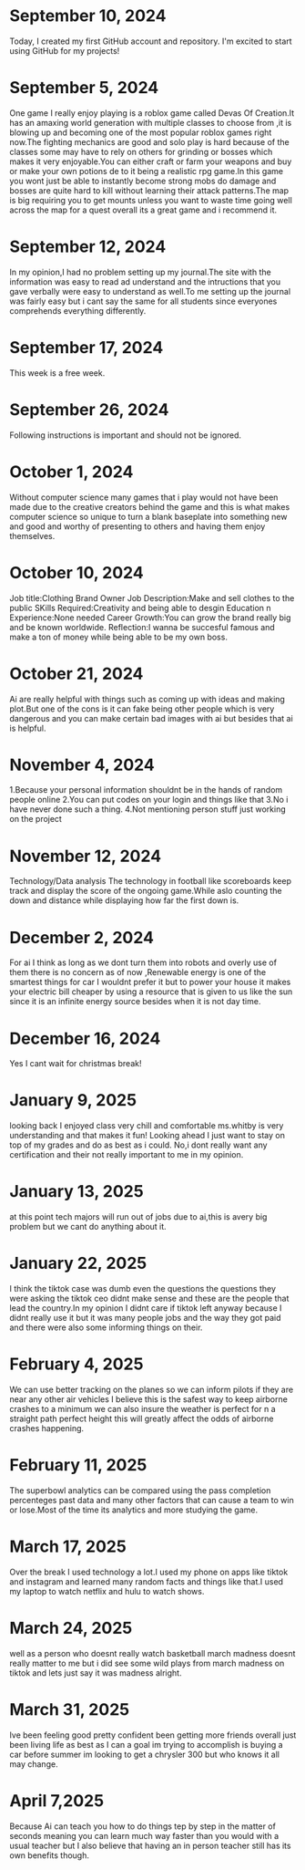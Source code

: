 # September 10, 2024

Today, I created my first GitHub account and repository. I'm excited to start using GitHub for my projects!

# September 5, 2024

One game I really enjoy playing is a roblox game called Devas Of Creation.It has an amaxing world generation with multiple classes to choose from ,it is blowing up and becoming one of the most popular roblox games right now.The fighting mechanics are good and solo play is hard because of the classes some may have to rely on others for grinding or bosses which makes it very enjoyable.You can either craft or farm your weapons and buy or make your own potions de to it being a realistic rpg game.In this game you wont just be able to instantly become strong mobs do damage and bosses are quite hard to kill without learning their attack patterns.The map is big requiring you to get mounts unless you want to waste time going well across the map for a quest overall its a great game and i recommend it.

# September 12, 2024

In my opinion,I had no problem setting up my journal.The site with the information was easy to read ad understand and the intructions that you gave verbally were easy to understand as well.To me setting up the journal was fairly easy but i cant say the same for all students since everyones comprehends everything differently.

# September 17, 2024

This week is a free week.

# September 26, 2024

Following instructions is important and should not be ignored.

# October 1, 2024

Without computer science many games that i play would not have been made due to the creative creators behind the game and this is what makes computer science so unique to turn a blank baseplate into something new and good and worthy of presenting to others and having them enjoy themselves.

# October 10, 2024

Job title:Clothing Brand Owner
Job Description:Make and sell clothes to the public
SKills Required:Creativity and being able to desgin
Education n Experience:None needed
Career Growth:You can grow the brand really big and be known worldwide.
Reflection:I wanna be succesful famous and make a ton of money while being able to be my own boss.

# October 21, 2024

Ai are really helpful with things such as coming up with ideas and making plot.But one of the cons is it can fake being other people which is very dangerous and you can make certain bad images with ai but besides that ai is helpful.

# November 4, 2024

1.Because your personal information shouldnt be in the hands of random people online
2.You can put codes on your login and things like that
3.No i have never done such a thing.
4.Not mentioning person stuff just working on the project

# November 12, 2024

Technology/Data analysis
The technology in football like scoreboards keep track and display the score of the ongoing game.While aslo counting the down and distance while displaying how far the first down is.

# December 2, 2024

For ai I think as long as we dont turn them into robots and overly use of them there is no concern as of now ,Renewable energy is one of the smartest things for car I wouldnt prefer it but to power your house it makes your electric bill cheaper by using a resource that is given to us like the sun since it is an infinite energy source besides when it is not day time.

# December 16, 2024

Yes I cant wait for christmas break!

# January 9, 2025

looking back I enjoyed class very chill and comfortable ms.whitby is very understanding and that makes it fun!
Looking ahead I just want to stay on top of my grades and do as best as i could.
No,i dont really want any certification and their not really important to me in my opinion.

# January 13, 2025

at this point tech majors will run out of jobs due to ai,this is avery big problem but we cant do anything about it.

# January 22, 2025

I think the tiktok case was dumb even the questions the questions they were asking the tiktok ceo didnt make sense and these are the people that lead the country.In my opinion I didnt care if tiktok left anyway because I didnt really use it but it was many people jobs and the way they got paid and there were also some informing things on their.

# February 4, 2025

We can use better tracking on the planes so we can inform pilots if they are near any other air vehicles I believe this is the safest way to keep airborne crashes to a minimum we can also insure the weather is perfect for n a straight path perfect height this will greatly affect the odds of airborne crashes happening.

# February 11, 2025

The superbowl analytics can be compared using the pass completion percenteges past data and many other factors that can cause a team to win or lose.Most of the time its analytics and more studying the game.

# March 17, 2025

Over the break I used technology a lot.I used my phone on apps like tiktok and instagram and learned many random facts and things like that.I used my laptop to watch netflix and hulu to watch shows.

# March 24, 2025

well as a person who doesnt really watch basketball march madness doesnt really matter to me but i did see some wild plays from march madness on tiktok and lets just say it was madness alright.

# March 31, 2025

Ive been feeling good pretty confident been getting more friends overall just been living life as best as I can a goal im trying to accomplish is buying a car before summer im looking to get a chrysler 300 but who knows it all may change.

# April 7,2025

Because Ai can teach you how to do things tep by step in the matter of seconds meaning you can learn much way faster than you would with a usual teacher but I also believe that having an in person teacher still has its own benefits though.
